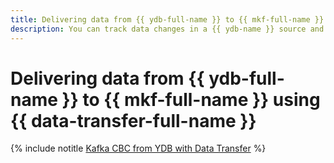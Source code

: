 ```yaml
---
title: Delivering data from {{ ydb-full-name }} to {{ mkf-full-name }} using {{ data-transfer-full-name }}
description: You can track data changes in a {{ ydb-name }} source and send them to a {{ mkf-name }} target cluster using Change Data Capture (CDC). This data is automatically added to {{ mkf-short-name }} topics with {{ ydb-name }} table names.
---
```


# Delivering data from {{ ydb-full-name }} to {{ mkf-full-name }} using {{ data-transfer-full-name }}

{% include notitle [Kafka СВС from YDB with Data Transfer](../../_tutorials/dataplatform/data-transfer-ydb-mkf.md) %}
